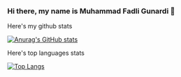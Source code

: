 ### Hi there, my name is Muhammad Fadli Gunardi 👋


Here's my github stats

[![Anurag's GitHub stats](https://github-readme-stats.vercel.app/api?username=mfadl1)](https://github.com/anuraghazra/github-readme-stats)

Here's top languages stats

[![Top Langs](https://github-readme-stats.vercel.app/api/top-langs/?username=mfadl1&exclude_repo=https://github.com/afifakromi/lfm_frontend&langs_count=8)](https://github.com/anuraghazra/github-readme-stats)

